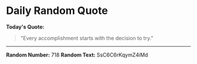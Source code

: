 # Daily Random Quote

**Today's Quote:**
> "Every accomplishment starts with the decision to try."

---

**Random Number:** 718
**Random Text:** SsC6C6rKqymZ4iMd
